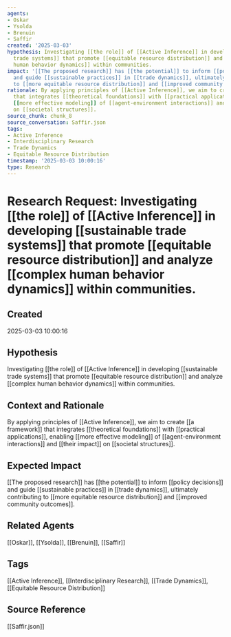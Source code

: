 ```yaml
---
agents:
- Oskar
- Ysolda
- Brenuin
- Saffir
created: '2025-03-03'
hypothesis: Investigating [[the role]] of [[Active Inference]] in developing [[sustainable
  trade systems]] that promote [[equitable resource distribution]] and analyze [[complex
  human behavior dynamics]] within communities.
impact: '[[The proposed research]] has [[the potential]] to inform [[policy decisions]]
  and guide [[sustainable practices]] in [[trade dynamics]], ultimately contributing
  to [[more equitable resource distribution]] and [[improved community outcomes]].'
rationale: By applying principles of [[Active Inference]], we aim to create [[a framework]]
  that integrates [[theoretical foundations]] with [[practical applications]], enabling
  [[more effective modeling]] of [[agent-environment interactions]] and [[their impact]]
  on [[societal structures]].
source_chunk: chunk_8
source_conversation: Saffir.json
tags:
- Active Inference
- Interdisciplinary Research
- Trade Dynamics
- Equitable Resource Distribution
timestamp: '2025-03-03 10:00:16'
type: Research
---
```


# Research Request: Investigating [[the role]] of [[Active Inference]] in developing [[sustainable trade systems]] that promote [[equitable resource distribution]] and analyze [[complex human behavior dynamics]] within communities.

## Created
2025-03-03 10:00:16

## Hypothesis
Investigating [[the role]] of [[Active Inference]] in developing [[sustainable trade systems]] that promote [[equitable resource distribution]] and analyze [[complex human behavior dynamics]] within communities.

## Context and Rationale
By applying principles of [[Active Inference]], we aim to create [[a framework]] that integrates [[theoretical foundations]] with [[practical applications]], enabling [[more effective modeling]] of [[agent-environment interactions]] and [[their impact]] on [[societal structures]].

## Expected Impact
[[The proposed research]] has [[the potential]] to inform [[policy decisions]] and guide [[sustainable practices]] in [[trade dynamics]], ultimately contributing to [[more equitable resource distribution]] and [[improved community outcomes]].

## Related Agents
[[Oskar]], [[Ysolda]], [[Brenuin]], [[Saffir]]

## Tags
[[Active Inference]], [[Interdisciplinary Research]], [[Trade Dynamics]], [[Equitable Resource Distribution]]

## Source Reference
[[Saffir.json]]
